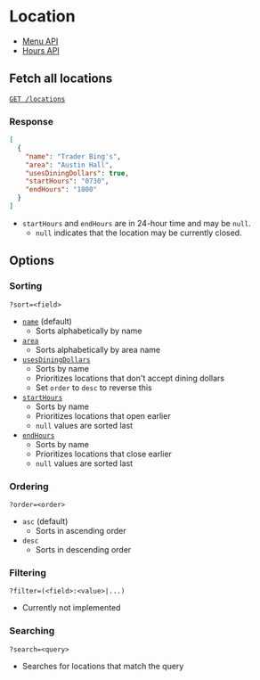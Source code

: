 # Location

- [Menu API](./locations_menus.md)
- [Hours API](./locations_hours.md)

## Fetch all locations

[`GET /locations`](https://beaver-eats-backend-demo.fly.dev/locations)

### Response

```json
[
  {
    "name": "Trader Bing's",
    "area": "Austin Hall",
    "usesDiningDollars": true,
    "startHours": "0730",
    "endHours": "1800"
  }
]
```

- `startHours` and `endHours` are in 24-hour time and may be `null`.
  - `null` indicates that the location may be currently closed.

## Options

### Sorting

`?sort=<field>`

- [`name`](https://beaver-eats-backend-demo.fly.dev/locations?sort=name) (default)
  - Sorts alphabetically by name
- [`area`](https://beaver-eats-backend-demo.fly.dev/locations?sort=area)
  - Sorts alphabetically by area name
- [`usesDiningDollars`](https://beaver-eats-backend-demo.fly.dev/locations?sort=usesDiningDollars)
  - Sorts by name
  - Prioritizes locations that don't accept dining dollars
  - Set `order` to `desc` to reverse this
- [`startHours`](https://beaver-eats-backend-demo.fly.dev/locations?sort=startHours)
  - Sorts by name
  - Prioritizes locations that open earlier
  - `null` values are sorted last
- [`endHours`](https://beaver-eats-backend-demo.fly.dev/locations?sort=endHours)
  - Sorts by name
  - Prioritizes locations that close earlier
  - `null` values are sorted last

### Ordering

`?order=<order>`

- `asc` (default)
  - Sorts in ascending order
- `desc`
  - Sorts in descending order

### Filtering

`?filter=(<field>:<value>|...)`

- Currently not implemented

### Searching

`?search=<query>`

- Searches for locations that match the query
